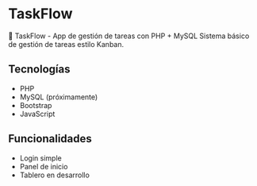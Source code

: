 # TaskFlow
🔧 TaskFlow - App de gestión de tareas con PHP + MySQL
Sistema básico de gestión de tareas estilo Kanban.

## Tecnologías
- PHP
- MySQL (próximamente)
- Bootstrap
- JavaScript

## Funcionalidades
- Login simple
- Panel de inicio
- Tablero en desarrollo

